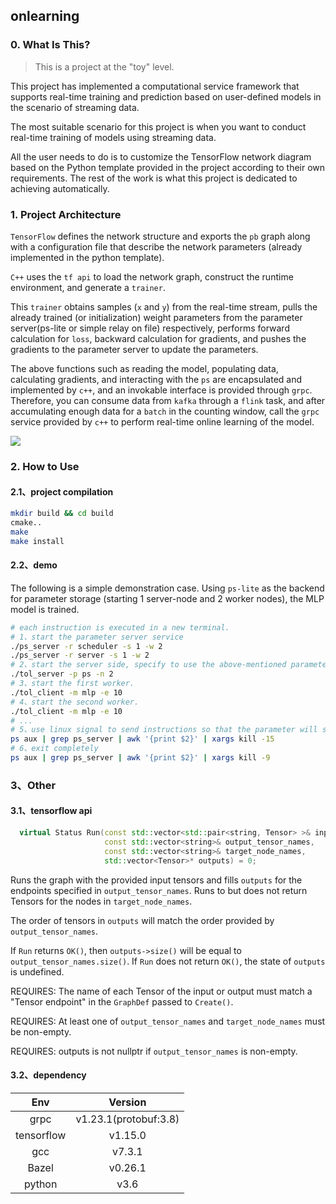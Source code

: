 ## onlearning

### 0. What Is This?

> This is a project at the "toy" level.

This project has implemented a computational service framework that supports real-time training and prediction based on user-defined models in the scenario of streaming data.

The most suitable scenario for this project is when you want to conduct real-time training of models using streaming data.

All the user needs to do is to customize the TensorFlow network diagram based on the Python template provided in the project according to their own requirements. The rest of the work is what this project is dedicated to achieving automatically.

### 1. Project Architecture

`TensorFlow` defines the network structure and exports the `pb` graph along with a configuration file that describe the network parameters (already implemented in the python template).

`C++` uses the `tf api` to load the network graph, construct the runtime environment, and generate a `trainer`.

This `trainer` obtains samples (`x` and `y`) from the real-time stream, pulls the already trained (or initialization) weight parameters from the parameter server(ps-lite or simple relay on file) respectively, performs forward calculation for `loss`, backward calculation for gradients, and pushes the gradients to the parameter server to update the parameters.

The above functions such as reading the model, populating data, calculating gradients, and interacting with the `ps` are encapsulated and implemented by `c++`, and an invokable interface is provided through `grpc`. Therefore, you can consume data from `kafka` through a `flink` task, and after accumulating enough data for a `batch` in the counting window, call the `grpc` service provided by `c++` to perform real-time online learning of the model.

![](https://www.helloimg.com/i/2024/11/24/6741fd26aacab.png)

### 2. How to Use

#### 2.1、project compilation

```bash
mkdir build && cd build
cmake..
make
make install
```

#### 2.2、demo

The following is a simple demonstration case. Using `ps-lite` as the backend for parameter storage (starting 1 server-node and 2 worker nodes), the MLP model is trained.

```bash
# each instruction is executed in a new terminal.
# 1、start the parameter server service
./ps_server -r scheduler -s 1 -w 2
./ps_server -r server -s 1 -w 2
# 2、start the server side, specify to use the above-mentioned parameter server to manage parameter synchronization, and set the number of workers to 2 (task parallelism).
./tol_server -p ps -n 2
# 3、start the first worker. 
./tol_client -m mlp -e 10
# 4、start the second worker.
./tol_client -m mlp -e 10
# ...
# 5、use linux signal to send instructions so that the parameter will saved into a file when the service is exited.
ps aux | grep ps_server | awk '{print $2}' | xargs kill -15
# 6、exit completely
ps aux | grep ps_server | awk '{print $2}' | xargs kill -9
```
### 3、Other
#### 3.1、tensorflow api
```c++
  virtual Status Run(const std::vector<std::pair<string, Tensor> >& inputs,
                     const std::vector<string>& output_tensor_names,
                     const std::vector<string>& target_node_names,
                     std::vector<Tensor>* outputs) = 0;
```

Runs the graph with the provided input tensors and fills `outputs` for the endpoints specified in `output_tensor_names`. Runs to but does not return Tensors for the nodes in `target_node_names`. 

The order of tensors in `outputs` will match the order provided by `output_tensor_names`.

If `Run` returns `OK()`, then `outputs->size()` will be equal to `output_tensor_names.size()`. If `Run` does not return `OK()`, the state of `outputs` is undefined.

REQUIRES: The name of each Tensor of the input or output must match a "Tensor endpoint" in the `GraphDef` passed to `Create()`.

REQUIRES: At least one of `output_tensor_names` and  `target_node_names` must be non-empty.

REQUIRES: outputs is not nullptr if `output_tensor_names` is non-empty.

#### 3.2、dependency

|    Env     |        Version        |
| :--------: | :-------------------: |
|    grpc    | v1.23.1(protobuf:3.8) |
| tensorflow |        v1.15.0        |
|    gcc     |        v7.3.1         |
|   Bazel    |        v0.26.1        |
|   python   |         v3.6          |
```



